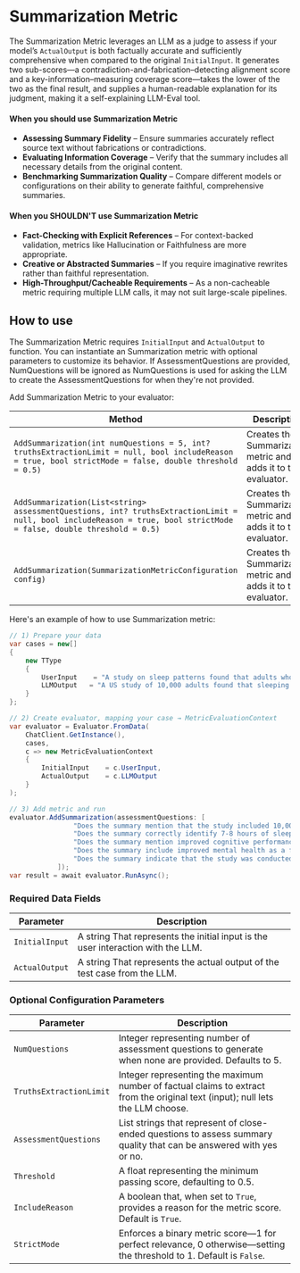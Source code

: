 # Summarization Metric

The Summarization Metric leverages an LLM as a judge to assess if your model’s `ActualOutput` is both factually accurate and sufficiently comprehensive when compared to the original `InitialInput`. It generates two sub-scores—a contradiction-and-fabrication–detecting alignment score and a key-information–measuring coverage score—takes the lower of the two as the final result, and supplies a human-readable explanation for its judgment, making it a self-explaining LLM-Eval tool.

#### When you should use Summarization Metric

- **Assessing Summary Fidelity** – Ensure summaries accurately reflect source text without fabrications or contradictions.
- **Evaluating Information Coverage** – Verify that the summary includes all necessary details from the original content.
- **Benchmarking Summarization Quality** – Compare different models or configurations on their ability to generate faithful, comprehensive summaries.

#### When you SHOULDN'T use Summarization Metric

- **Fact-Checking with Explicit References** – For context-backed validation, metrics like Hallucination or Faithfulness are more appropriate.
- **Creative or Abstracted Summaries** – If you require imaginative rewrites rather than faithful representation.
- **High-Throughput/Cacheable Requirements** – As a non-cacheable metric requiring multiple LLM calls, it may not suit large-scale pipelines.

## How to use

The Summarization Metric requires `InitialInput` and `ActualOutput` to function. You can instantiate an Summarization metric with optional parameters to customize its behavior. If AssessmentQuestions are provided, NumQuestions will be ignored as NumQuestions is used for asking the LLM to create the AssessmentQuestions for when they're not provided.

Add Summarization Metric to your evaluator:

| Method                                                                                                                                                              | Description                                                    |
| ------------------------------------------------------------------------------------------------------------------------------------------------------------------- | -------------------------------------------------------------- |
| `AddSummarization(int numQuestions = 5, int? truthsExtractionLimit = null, bool includeReason = true, bool strictMode = false, double threshold = 0.5)`             | Creates the Summarization metric and adds it to the evaluator. |
| `AddSummarization(List<string> assessmentQuestions, int? truthsExtractionLimit = null, bool includeReason = true, bool strictMode = false, double threshold = 0.5)` | Creates the Summarization metric and adds it to the evaluator. |
| `AddSummarization(SummarizationMetricConfiguration config)`                                                                                                         | Creates the Summarization metric and adds it to the evaluator. |

Here's an example of how to use Summarization metric:

```csharp
// 1) Prepare your data
var cases = new[]
{
    new TType
    {
        UserInput    = "A study on sleep patterns found that adults who sleep 7-8 hours a night perform better on cognitive tests and report better mental health. The study analyzed 10,000 adults across the US.",
        LLMOutput   = "A US study of 10,000 adults found that sleeping 7-8 hours improves mental health and cognitive performance."
    }
};

// 2) Create evaluator, mapping your case → MetricEvaluationContext
var evaluator = Evaluator.FromData(
    ChatClient.GetInstance(),
    cases,
    c => new MetricEvaluationContext
    {
        InitialInput    = c.UserInput,
        ActualOutput    = c.LLMOutput
    }
);

// 3) Add metric and run
evaluator.AddSummarization(assessmentQuestions: [
                "Does the summary mention that the study included 10,000 adults?",
                "Does the summary correctly identify 7-8 hours of sleep as the optimal range?",
                "Does the summary mention improved cognitive performance as a result?",
                "Does the summary include improved mental health as a finding?",
                "Does the summary indicate that the study was conducted in the US?"
            ]);
var result = await evaluator.RunAsync();
```

### Required Data Fields

| Parameter      | Description                                                                      |
| -------------- | -------------------------------------------------------------------------------- |
| `InitialInput` | A string That represents the initial input is the user interaction with the LLM. |
| `ActualOutput` | A string That represents the actual output of the test case from the LLM.        |

### Optional Configuration Parameters

| Parameter               | Description                                                                                                                    |
| ----------------------- | ------------------------------------------------------------------------------------------------------------------------------ |
| `NumQuestions`          | Integer representing number of assessment questions to generate when none are provided. Defaults to 5.                         |
| `TruthsExtractionLimit` | Integer representing the maximum number of factual claims to extract from the original text (input); null lets the LLM choose. |
| `AssessmentQuestions`   | List strings that represent of close-ended questions to assess summary quality that can be answered with yes or no.            |
| `Threshold`             | A float representing the minimum passing score, defaulting to 0.5.                                                             |
| `IncludeReason`         | A boolean that, when set to `True`, provides a reason for the metric score. Default is `True`.                                 |
| `StrictMode`            | Enforces a binary metric score—1 for perfect relevance, 0 otherwise—setting the threshold to 1. Default is `False`.            |
